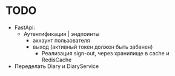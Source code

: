 # TODO
- FastApi:
    - Аутентификация | эндпоинты
      - аккаунт пользователя
      - выход (активный токен должен быть забанен)
        - Реализация sign-out, через хранилище в cache и RedisCache
- Переделать Diary и DiaryService
